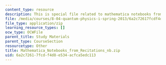 ```yaml
---
content_type: resource
description: This is special file related to mathematica notebooks from recitations.
file: /media/courses/8-04-quantum-physics-i-spring-2013/6a2c72617fcdf4d8e534acfca5edc113_Mathematica_Notebooks_from_Recitations_nb.zip
file_type: application/zip
learning_resource_types: []
ocw_type: OCWFile
parent_title: Study Materials
parent_type: CourseSection
resourcetype: Other
title: Mathematica_Notebooks_from_Recitations_nb.zip
uid: 6a2c7261-7fcd-f4d8-e534-acfca5edc113
---
```

